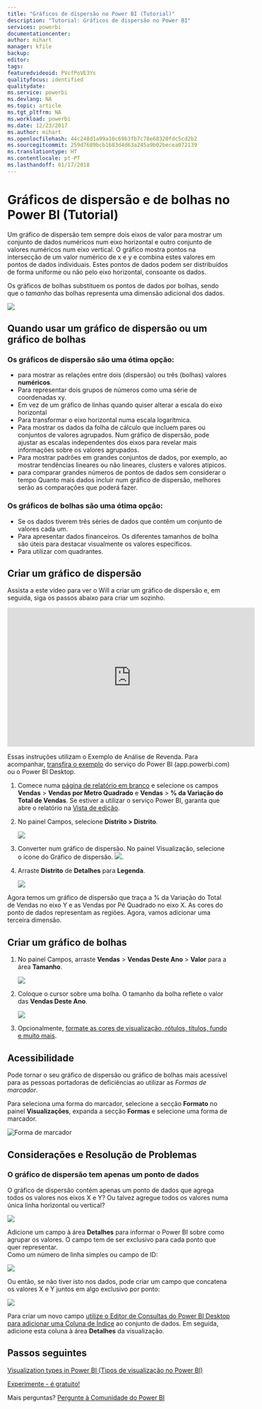 ```yaml
---
title: "Gráficos de dispersão no Power BI (Tutorial)"
description: "Tutorial: Gráficos de dispersão no Power BI"
services: powerbi
documentationcenter: 
author: mihart
manager: kfile
backup: 
editor: 
tags: 
featuredvideoid: PVcfPoVE3Ys
qualityfocus: identified
qualitydate: 
ms.service: powerbi
ms.devlang: NA
ms.topic: article
ms.tgt_pltfrm: NA
ms.workload: powerbi
ms.date: 12/23/2017
ms.author: mihart
ms.openlocfilehash: 44c248d1a99a10c69b3fb7c78e68320fdc5cd2b2
ms.sourcegitcommit: 259d7689bcb1683d4d63a245a9b02becea072139
ms.translationtype: HT
ms.contentlocale: pt-PT
ms.lasthandoff: 01/17/2018
---
```

# <a name="scatter-charts-and-bubble-charts-in-power-bi-tutorial"></a>Gráficos de dispersão e de bolhas no Power BI (Tutorial)
Um gráfico de dispersão tem sempre dois eixos de valor para mostrar um conjunto de dados numéricos num eixo horizontal e outro conjunto de valores numéricos num eixo vertical. O gráfico mostra pontos na intersecção de um valor numérico de x e y e combina estes valores em pontos de dados individuais. Estes pontos de dados podem ser distribuídos de forma uniforme ou não pelo eixo horizontal, consoante os dados.

Os gráficos de bolhas substituem os pontos de dados por bolhas, sendo que o *tamanho* das bolhas representa uma dimensão adicional dos dados.

![](media/power-bi-visualization-scatter/power-bi-bubble-chart.png)

## <a name="when-to-use-a-scatter-chart-or-bubble-chart"></a>Quando usar um gráfico de dispersão ou um gráfico de bolhas
### <a name="scatter-charts-are-a-great-choice"></a>Os gráficos de dispersão são uma ótima opção:
* para mostrar as relações entre dois (dispersão) ou três (bolhas) valores **numéricos**.
* Para representar dois grupos de números como uma série de coordenadas xy.
* Em vez de um gráfico de linhas quando quiser alterar a escala do eixo horizontal    
* Para transformar o eixo horizontal numa escala logarítmica.
* Para mostrar os dados da folha de cálculo que incluem pares ou conjuntos de valores agrupados. Num gráfico de dispersão, pode ajustar as escalas independentes dos eixos para revelar mais informações sobre os valores agrupados.
* Para mostrar padrões em grandes conjuntos de dados, por exemplo, ao mostrar tendências lineares ou não lineares, clusters e valores atípicos.
* para comparar grandes números de pontos de dados sem considerar o tempo    Quanto mais dados incluir num gráfico de dispersão, melhores serão as comparações que poderá fazer.

### <a name="bubble-charts-are-a-great-choice"></a>Os gráficos de bolhas são uma ótima opção:
* Se os dados tiverem três séries de dados que contêm um conjunto de valores cada um.
* Para apresentar dados financeiros.  Os diferentes tamanhos de bolha são úteis para destacar visualmente os valores específicos.
* Para utilizar com quadrantes.

## <a name="create-a-scatter-chart"></a>Criar um gráfico de dispersão
Assista a este vídeo para ver o Will a criar um gráfico de dispersão e, em seguida, siga os passos abaixo para criar um sozinho.

<iframe width="560" height="315" src="https://www.youtube.com/embed/PVcfPoVE3Ys?list=PL1N57mwBHtN0JFoKSR0n-tBkUJHeMP2cP" frameborder="0" allowfullscreen></iframe>


Essas instruções utilizam o Exemplo de Análise de Revenda. Para acompanhar, [transfira o exemplo](sample-datasets.md) do serviço do Power BI (app.powerbi.com) ou o Power BI Desktop.   

1. Comece numa [página de relatório em branco](power-bi-report-add-page.md) e selecione os campos **Vendas** \> **Vendas por Metro Quadrado** e **Vendas**  >  **% da Variação do Total de Vendas**. Se estiver a utilizar o serviço Power BI, garanta que abre o relatório na [Vista de edição](service-interact-with-a-report-in-editing-view.md).
 
2. No painel Campos, selecione **Distrito > Distrito**.
   
    ![](media/power-bi-visualization-scatter/power-bi-bar-chart.png)
4. Converter num gráfico de dispersão. No painel Visualização, selecione o ícone do Gráfico de dispersão.
   ![](media/power-bi-visualization-scatter/pbi_scatter_chart_icon.png).
5. Arraste **Distrito** de **Detalhes** para **Legenda**.
   
    ![](media/power-bi-visualization-scatter/power-bi-scatter.png)

Agora temos um gráfico de dispersão que traça a % da Variação do Total de Vendas no eixo Y e as Vendas por Pé Quadrado no eixo X.  As cores do ponto de dados representam as regiões.  Agora, vamos adicionar uma terceira dimensão.

## <a name="create-a-bubble-chart"></a>Criar um gráfico de bolhas
1. No painel Campos, arraste **Vendas** > **Vendas Deste Ano** > **Valor** para a área **Tamanho**. 
   
   ![](media/power-bi-visualization-scatter/power-bi-bubble.png)
2. Coloque o cursor sobre uma bolha.  O tamanho da bolha reflete o valor das **Vendas Deste Ano**.
   
    ![](media/power-bi-visualization-scatter/pbi_scatter_chart_hover.png)
3. Opcionalmente, [formate as cores de visualização, rótulos, títulos, fundo e muito mais](service-getting-started-with-color-formatting-and-axis-properties.md).

## <a name="accessibility"></a>Acessibilidade

Pode tornar o seu gráfico de dispersão ou gráfico de bolhas mais acessível para as pessoas portadoras de deficiências ao utilizar as *Formas de marcador*. 

Para seleciona uma forma do marcador, selecione a secção **Formato** no painel **Visualizações**, expanda a secção **Formas** e selecione uma forma de marcador.

![Forma de marcador](media/power-bi-visualization-scatter/pbi_scatter_marker.png)

## <a name="considerations-and-troubleshooting"></a>Considerações e Resolução de Problemas
### <a name="your-scatter-chart-has-only-one-data-point"></a>**O gráfico de dispersão tem apenas um ponto de dados**
O gráfico de dispersão contém apenas um ponto de dados que agrega todos os valores nos eixos X e Y?  Ou talvez agregue todos os valores numa única linha horizontal ou vertical?

![](media/power-bi-visualization-scatter/pbi_scatter_tshoot1.png)

Adicione um campo à área **Detalhes** para informar o Power BI sobre como agrupar os valores. O campo tem de ser exclusivo para cada ponto que quer representar.  
Como um número de linha simples ou campo de ID:

![](media/power-bi-visualization-scatter/pbi_scatter_tshoot.png)

Ou então, se não tiver isto nos dados, pode criar um campo que concatena os valores X e Y juntos em algo exclusivo por ponto:

![](media/power-bi-visualization-scatter/pbi_scatter_tshoot2.png)

Para criar um novo campo [utilize o Editor de Consultas do Power BI Desktop para adicionar uma Coluna de Índice](desktop-add-custom-column.md) ao conjunto de dados.  Em seguida, adicione esta coluna à área **Detalhes** da visualização.

## <a name="next-steps"></a>Passos seguintes
 [Visualization types in Power BI (Tipos de visualização no Power BI)](power-bi-visualization-types-for-reports-and-q-and-a.md)

[Experimente - é gratuito!](https://powerbi.com/)  

Mais perguntas? [Pergunte à Comunidade do Power BI](http://community.powerbi.com/)

